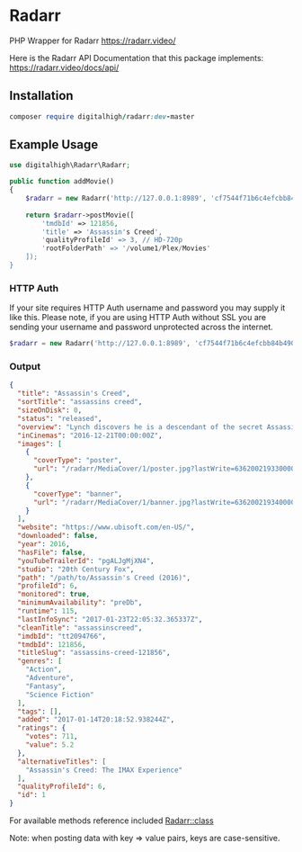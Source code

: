 # Radarr
PHP Wrapper for Radarr https://radarr.video/

Here is the Radarr API Documentation that this package implements: https://radarr.video/docs/api/

## Installation
```ruby
composer require digitalhigh/radarr:dev-master
```

## Example Usage
```php
use digitalhigh\Radarr\Radarr;
```
```php
public function addMovie()
{
    $radarr = new Radarr('http://127.0.0.1:8989', 'cf7544f71b6c4efcbb84b49011fc965c'); // URL and API Key
    
    return $radarr->postMovie([
        'tmdbId' => 121856,
        'title' => 'Assassin's Creed',
        'qualityProfileId' => 3, // HD-720p
        'rootFolderPath' => '/volume1/Plex/Movies'
    ]);
}
```
### HTTP Auth
If your site requires HTTP Auth username and password you may supply it like this. Please note, if you are using HTTP Auth without SSL you are sending your username and password unprotected across the internet.
```php
$radarr = new Radarr('http://127.0.0.1:8989', 'cf7544f71b6c4efcbb84b49011fc965c', 'my-username', 'my-password');
```

### Output
```json
{
  "title": "Assassin's Creed",
  "sortTitle": "assassins creed",
  "sizeOnDisk": 0,
  "status": "released",
  "overview": "Lynch discovers he is a descendant of the secret Assassins society through unlocked genetic memories that allow him to relive the adventures of his ancestor, Aguilar, in 15th Century Spain. After gaining incredible knowledge and skills he’s poised to take on the oppressive Knights Templar in the present day.",
  "inCinemas": "2016-12-21T00:00:00Z",
  "images": [
    {
      "coverType": "poster",
      "url": "/radarr/MediaCover/1/poster.jpg?lastWrite=636200219330000000"
    },
    {
      "coverType": "banner",
      "url": "/radarr/MediaCover/1/banner.jpg?lastWrite=636200219340000000"
    }
  ],
  "website": "https://www.ubisoft.com/en-US/",
  "downloaded": false,
  "year": 2016,
  "hasFile": false,
  "youTubeTrailerId": "pgALJgMjXN4",
  "studio": "20th Century Fox",
  "path": "/path/to/Assassin's Creed (2016)",
  "profileId": 6,
  "monitored": true,
  "minimumAvailability": "preDb",
  "runtime": 115,
  "lastInfoSync": "2017-01-23T22:05:32.365337Z",
  "cleanTitle": "assassinscreed",
  "imdbId": "tt2094766",
  "tmdbId": 121856,
  "titleSlug": "assassins-creed-121856",
  "genres": [
    "Action",
    "Adventure",
    "Fantasy",
    "Science Fiction"
  ],
  "tags": [],
  "added": "2017-01-14T20:18:52.938244Z",
  "ratings": {
    "votes": 711,
    "value": 5.2
  },
  "alternativeTitles": [
    "Assassin's Creed: The IMAX Experience"
  ],
  "qualityProfileId": 6,
  "id": 1
}
```

For available methods reference included [Radarr::class](src/Radarr.php)

Note: when posting data with key => value pairs, keys are case-sensitive.
